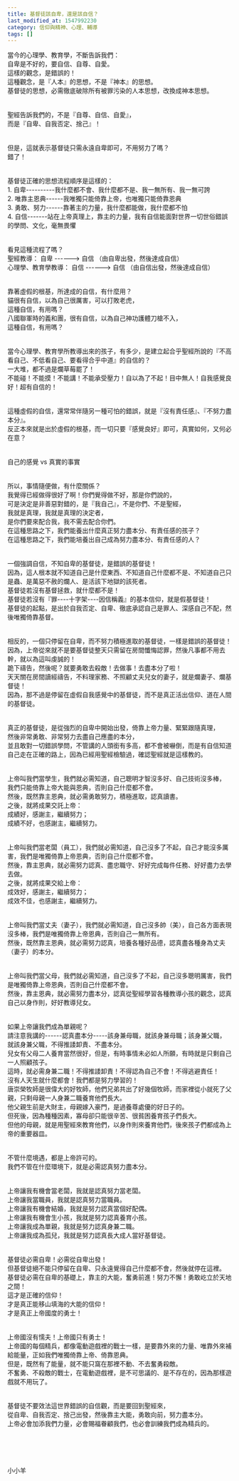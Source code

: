 ```yaml
---
title: 基督徒該自卑，還是該自信？
last_modified_at: 1547992230
category: 信仰與精神、心理、輔導
tags: []
---
```


當今的心理學、教育學，不斷告訴我們：<br>自卑是不好的，要自信、自尊、自愛。<br><!--more-->這樣的觀念，是錯誤的！<br>這種觀念，是『人本』的思想，不是『神本』的思想。<br>基督徒的思想，必需徹底破除所有被罪污染的人本思想，改換成神本思想。<br><br><br>聖經告訴我們的，不是『自尊、自信、自愛』，<br>而是『自卑、自我否定、捨己』！<br><br><br>但是，這就表示基督徒只需永遠自卑即可，不用努力了嗎？<br>錯了！<br><br><br>基督徒正確的思想流程順序是這樣的：<br>1.	自卑----------我什麼都不會、我什麼都不是、我一無所有、我一無可誇<br>2.	唯靠主恩典------我唯獨只能倚靠上帝，也唯獨只能倚靠恩典<br>3.	勇敢、努力------靠著主的力量，我什麼都能做，我什麼都不怕<br>4.	自信-------站在上帝真理上，靠主的力量，我有自信能面對世界一切世俗錯誤的學問、文化，毫無畏懼<br><br><br>看見這種流程了嗎？<br>聖經教導：               自卑 ------> 自信 （由自卑出發，然後達成自信）<br>心理學、教育學教導：     自信 ------> 自信 （由自信出發，然後達成自信）<br><br><br>靠著虛假的根基，所達成的自信，有什麼用？<br>貓很有自信，以為自己很厲害，可以打敗老虎，<br>這種自信，有用嗎？<br>八國聯軍時的義和團，很有自信，以為自己神功護體刀槍不入，<br>這種自信，有用嗎？<br><br><br>當今心理學、教育學所教導出來的孩子，有多少，是建立起合乎聖經所說的『不高看自己、不低看自己、要看得合乎中道』的自信的？<br>一大堆，都不過是爛草莓罷了！<br>不能碰！不能摸！不能講！不能承受壓力！自以為了不起！目中無人！自我感覺良好！超有自信的！<br><br><br>這種虛假的自信，還常常伴隨另一種可怕的錯誤，就是『沒有責任感』、『不努力盡本分』。<br>反正本來就是出於虛假的根基，而一切只要『感覺良好』即可，真實如何，又何必在意？<br><br><br>自己的感覺 vs 真實的事實<br><br><br>所以，事情隨便做，有什麼關係？<br>我覺得已經做得很好了啊！你們覺得做不好，那是你們說的，<br>可是決定是非善惡對錯的，是『我自己』，不是你們、不是聖經，<br>我就是真理，我就是真理的決定者，<br>是你們要來配合我，我不需去配合你們。<br>在這種思路之下，我們能養出什麼真正努力盡本分、有責任感的孩子？<br>在這種思路之下，我們能培養出自己成為努力盡本分、有責任感的人？<br><br><br>一個強調自信，不知自卑的基督徒，是錯誤的基督徒！<br>因為，這人根本就不知道自己是什麼東西、不知道自己什麼都不是、不知道自己只是蟲、是萬惡不赦的爛人、是活該下地獄的該死者。<br>基督徒若沒有基督拯救，就什麼都不是！<br>基督徒若沒有『罪----十字架----因信稱義』的基本信仰，就是假基督徒！<br>基督徒的起點，是出於自我否定、自卑、徹底承認自己是罪人、深感自己不配，然後唯獨倚靠基督。<br><br><br>相反的，一個只停留在自卑，而不努力積極進取的基督徒，一樣是錯誤的基督徒！<br>因為，上帝從來就不是要基督徒整天只需留在房間懺悔認罪，然後凡事都不用去幹，就以為這叫虔誠的！<br>跪下禱告，然後呢？就要勇敢去殺敵！去做事！去盡本分了啦！<br>天天關在房間讀經禱告，不料理家務、不照顧丈夫兒女的妻子，就是爛妻子、爛基督徒！<br>因為，那不過是停留在虛假自我感覺中的基督徒，而不是真正活出信仰、道在人間的基督徒。<br><br><br>真正的基督徒，是從強烈的自卑中開始出發，倚靠上帝力量、緊緊跟隨真理，<br>然後非常勇敢、非常努力去盡自己應盡的本分，<br>並且敢對一切錯誤學問，不管講的人頭銜有多高，都不會被嚇倒，而是有自信知道自己走在正確的路上，因為已經用聖經檢驗過，確認聖經就是這樣教的。<br><br><br>上帝叫我們當學生，我們就必需知道，自己聰明才智沒多好、自己技術沒多棒，<br>我們只能倚靠上帝大能與恩典，否則自己什麼都不會。<br>然後，既然靠主恩典，就必需勇敢努力，積極進取，認真讀書。<br>之後，就將成果交託上帝：<br>成績好，感謝主，繼續努力；<br>成績不好，也感謝主，繼續努力。<br><br><br>上帝叫我們當老闆（員工），我們就必需知道，自己沒多了不起，自己才能沒多厲害，我們是唯獨倚靠上帝恩典，否則自己什麼都不會。<br>然後，靠主恩典，就必需努力認真、盡忠職守、好好完成每件任務、好好盡力去學去做。<br>之後，就將成果交給上帝：<br>成效好，感謝主，繼續努力；<br>成效不佳，也感謝主，繼續努力。<br><br><br>上帝叫我們當丈夫（妻子），我們就必需知道，自己沒多帥（美），自己各方面表現沒多棒，我們是唯獨倚靠上帝恩典，否則自己一無所有。<br>然後，既然靠主恩典，就必需努力認真，培養各種好品德，認真盡各種身為丈夫（妻子）的本分。<br><br><br>上帝叫我們當父母，我們就必需知道，自己沒多了不起，自己沒多聰明厲害，我們是唯獨倚靠上帝恩典，否則自己什麼都不會。<br>然後，靠主恩典，就必需努力盡本分，認真從聖經學習各種教導小孩的觀念，認真自己以身作則，好好教導兒女。<br><br><br>如果上帝讓我們成為單親呢？<br>請注意我講的------認真盡本分-----該身兼母職，就該身兼母職；該身兼父職，就該身兼父職，不得推諉卸責、不盡本分。<br>兒女有父母二人養育當然很好，但是，有時事情未必如人所願，有時就是只剩自己一人照顧孩子。<br>這時，就必需身兼二職！不得推諉卸責！不得認為自己不會！不得逃避責任！<br>沒有人天生就什麼都會！我們都是努力學習的！<br>唐崇榮牧師是很偉大的好牧師，他們兄弟共出了好幾個牧師，而家裡從小就死了父親，只剩母親一人身兼二職養育他們長大。<br>他父親生前是大財主，母親嫁入豪門，是過養尊處優的好日子的。<br>但死後，因為種種因素，寡母卻只能很辛苦、很貧困養育孩子們長大。<br>但他的母親，就是用聖經來教育他們，以身作則來養育他們，後來孩子們都成為上帝的重要器皿。<br><br><br>不管什麼境遇，都是上帝許可的。<br>我們不管在什麼環境下，就是必需認真努力盡本分。<br><br><br>上帝讓我有機會當老闆，我就是認真努力當老闆。<br>上帝讓我當職員，我就是認真努力當職員。<br>上帝讓我有機會結婚，我就是努力認真當個好配偶。<br>上帝讓我有機會生小孩，我就是努力認真養育小孩。<br>上帝讓我成為單親，我就是努力認真身兼二職。<br>上帝讓我成為孤兒，我就是努力認真長大成人當好基督徒。<br><br><br>基督徒必需自卑！必需從自卑出發！<br>但基督徒絕不能只停留在自卑、只永遠覺得自己什麼都不會，然後就停在這裡。<br>基督徒必需在自卑的基礎上，靠主的大能，奮勇前進！努力不懈！勇敢屹立於天地之間！<br>這才是正確的信仰！<br>才是真正能移山填海的大能的信仰！<br>才是真正上帝國度的勇士！<br><br><br>上帝國沒有懦夫！上帝國只有勇士！<br>上帝國的每個精兵，都像電動遊戲裡的戰士一樣，是要靠外來的力量、唯靠外來補給能量，正如我們唯獨倚靠上帝、倚靠恩典。<br>但是，既然有了能量，就不能只窩在那裡不動、不去奮勇殺敵。<br>不奮勇、不殺敵的戰士，在電動遊戲裡，是不可思議的、是不存在的，因為那樣遊戲就不用玩了。<br><br><br>基督徒不要效法這世界錯誤的自信觀，而是要回到聖經來，<br>從自卑、自我否定、捨己出發，然後靠主大能，勇敢向前，努力盡本分。<br>上帝必會加添我們力量，必會賜福眷顧我們，也必會訓練我們成為精兵的。<br><br><br><br><br><br>小小羊<br><br><br><br><br><br><br>
